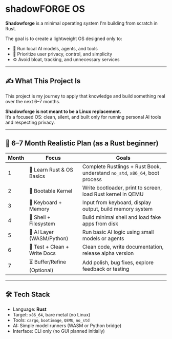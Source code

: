 
# shadowFORGE OS

**Shadowforge** is a minimal operating system I'm building from scratch in Rust.

The goal is to create a lightweight OS designed only to:
- 🧠 Run local AI models, agents, and tools
- 🔐 Prioritize user privacy, control, and simplicity
- ⚙️ Avoid bloat, tracking, and unnecessary services

---

## ✍️ What This Project Is

This project is my journey to apply that knowledge and build something real over the next 6–7 months.

**Shadowforge is not meant to be a Linux replacement.**  
It’s a focused OS: clean, silent, and built only for running personal AI tools and respecting privacy.

---

## 📆 6–7 Month Realistic Plan (as a Rust beginner)

| Month | Focus                          | Goals                                                                 |
|--------|--------------------------------|-----------------------------------------------------------------------|
| 1      | 🦀 Learn Rust & OS Basics      | Complete Rustlings + Rust Book, understand `no_std`, `x86_64`, boot process |
| 2      | 🔧 Bootable Kernel             | Write bootloader, print to screen, load Rust kernel in QEMU |
| 3      | 🧱 Keyboard + Memory           | Input from keyboard, display output, build memory system |
| 4      | 🐚 Shell + Filesystem          | Build minimal shell and load fake apps from disk |
| 5      | 🧠 AI Layer (WASM/Python)      | Run basic AI logic using small models or agents |
| 6      | 🧪 Test + Clean + Write Docs   | Clean code, write documentation, release alpha version |
| 7      | ⏳ Buffer/Refine (Optional)    | Add polish, bug fixes, explore feedback or testing |

---

## 🛠️ Tech Stack

- Language: **Rust**
- Target: `x86_64`, bare metal (no Linux)
- Tools: `cargo`, `bootimage`, `QEMU`, `no_std`
- AI: Simple model runners (WASM or Python bridge)
- Interface: CLI only (no GUI planned initially)



